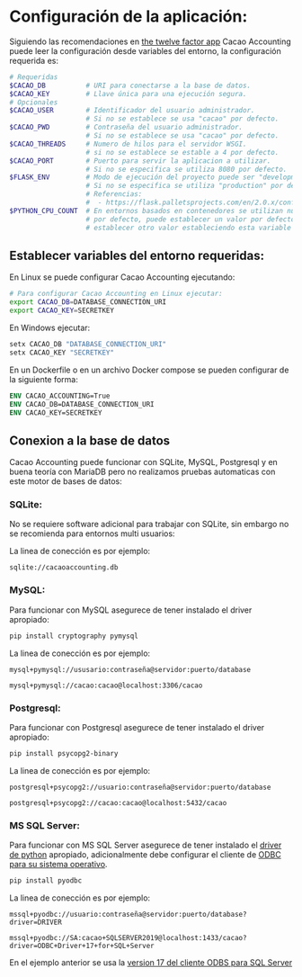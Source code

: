 # Configuración de la aplicación:

Siguiendo las recomendaciones en [the twelve factor app](https://12factor.net/config) Cacao Accounting puede leer la configuración desde variables del entorno, la configuración requerida
es:

```bash
# Requeridas
$CACAO_DB          # URI para conectarse a la base de datos.
$CACAO_KEY         # Llave única para una ejecución segura.
# Opcionales
$CACAO_USER        # Identificador del usuario administrador.
                   # Si no se establece se usa "cacao" por defecto.
$CACAO_PWD         # Contraseña del usuario administrador.
                   # Si no se establece se usa "cacao" por defecto.
$CACAO_THREADS     # Numero de hilos para el servidor WSGI.
                   # si no se establece se estable a 4 por defecto.
$CACAO_PORT        # Puerto para servir la aplicacion a utilizar.
                   # Si no se especifica se utiliza 8080 por defecto.
$FLASK_ENV         # Modo de ejecución del proyecto puede ser "development" o "production"
                   # Si no se especifica se utiliza "production" por defecto.
                   # Referencias:
                   #  - https://flask.palletsprojects.com/en/2.0.x/config/
$PYTHON_CPU_COUNT  # En entornos basados en contenedores se utilizan nucles de CPU
                   # por defecto, puede establecer un valor por defecto, puede
                   # establecer otro valor estableciendo esta variable de entorno. 
```

## Establecer variables del entorno requeridas:

En Linux se puede configurar Cacao Accounting ejecutando:
```bash
# Para configurar Cacao Accounting en Linux ejecutar:
export CACAO_DB=DATABASE_CONNECTION_URI
export CACAO_KEY=SECRETKEY
```

En Windows ejecutar:
```powershell
setx CACAO_DB "DATABASE_CONNECTION_URI"
setx CACAO_KEY "SECRETKEY"
```

En un Dockerfile o en un archivo Docker compose se pueden configurar de la siguiente forma:
```dockerfile
ENV CACAO_ACCOUNTING=True
ENV CACAO_DB=DATABASE_CONNECTION_URI
ENV CACAO_KEY=SECRETKEY
```

## Conexion a la base de datos

Cacao Accounting puede funcionar con SQLite, MySQL, Postgresql y en buena teoría con MariaDB pero no realizamos pruebas automaticas con este motor de bases de datos:

### SQLite:
No se requiere software adicional para trabajar con SQLite, sin embargo no se recomienda para
entornos multi usuarios:

La linea de conección es por ejemplo:

```
sqlite://cacaoaccounting.db
```
### MySQL:

Para funcionar con MySQL asegurece de tener instalado el driver apropiado:

```bash
pip install cryptography pymysql
```

La linea de conección es por ejemplo:

```
mysql+pymysql://ususario:contraseña@servidor:puerto/database

mysql+pymysql://cacao:cacao@localhost:3306/cacao
```

### Postgresql:

Para funcionar con Postgresql asegurece de tener instalado el driver apropiado:

```bash
pip install psycopg2-binary
```

La linea de conección es por ejemplo:

```
postgresql+psycopg2://usuario:contraseña@servidor:puerto/database

postgresql+psycopg2://cacao:cacao@localhost:5432/cacao
```

### MS SQL Server:

Para funcionar con MS SQL Server asegurece de tener instalado el [driver de python](https://pypi.org/project/pyodbc/) apropiado, adicionalmente debe configurar el cliente de [ODBC para su sistema operativo](https://docs.microsoft.com/en-us/sql/connect/python/pyodbc/python-sql-driver-pyodbc?view=sql-server-ver15).

```bash
pip install pyodbc
```

La linea de conección es por ejemplo:

```
mssql+pyodbc://usuario:contraseña@servidor:puerto/database?driver=DRIVER

mssql+pyodbc://SA:cacao+SQLSERVER2019@localhost:1433/cacao?driver=ODBC+Driver+17+for+SQL+Server
```

En el ejemplo anterior se usa la [version 17 del cliente ODBS para SQL Server](https://docs.microsoft.com/en-us/sql/connect/odbc/download-odbc-driver-for-sql-server?view=sql-server-ver15)
